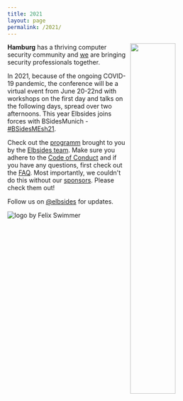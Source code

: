 ```yaml
---
title: 2021
layout: page
permalink: /2021/
---
```


<img src="{{ '/assets/images/elbsides_teaser_500x500.png' | relative_url}}" align="right" width="45%" >


**Hamburg** has a thriving computer security community and [we](/about/) are bringing security professionals together.

In 2021, because of the ongoing COVID-19 pandemic, the conference will be a virtual event from June 20-22nd with workshops on the first day and talks on the following days, spread over two afternoons.
This year Elbsides joins forces with BSidesMunich - [#BSidesMEsh21](https://twitter.com/search?q=%23bsidesmesh21).

Check out the [programm](/2021/programm/) brought to you by the [Elbsides team](/2021/team/). Make sure you adhere to the [Code of Conduct](/2021/coc/) and if you have any questions, first check out the [FAQ](/2021/faq/). Most importantly, we couldn't do this without our [sponsors](/2021/sponsors/). Please check them out!


Follow us on [@elbsides](https://twitter.com/elbsides) for updates.


<img src="{{ '/assets/images/BSidesMEsh21 logo.jpg' | relative_url}}" align="center" alt="logo by Felix Swimmer">
